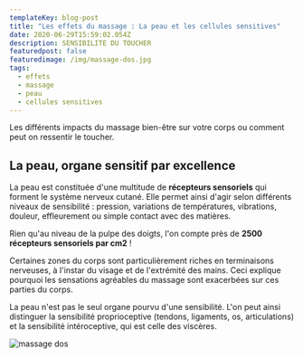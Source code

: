 ```yaml
---
templateKey: blog-post
title: "Les effets du massage : La peau et les cellules sensitives"
date: 2020-06-29T15:59:02.054Z
description: SENSIBILITE DU TOUCHER
featuredpost: false
featuredimage: /img/massage-dos.jpg
tags:
  - effets
  - massage
  - peau
  - cellules sensitives
---
```

Les différents impacts du massage bien-être sur votre corps ou comment peut on ressentir le toucher.

## La peau, organe sensitif par excellence

La peau est constituée d'une multitude de **récepteurs sensoriels** qui forment le système nerveux cutané. Elle permet ainsi d'agir selon différents niveaux de sensibilité : pression, variations de températures, vibrations, douleur, effleurement ou simple contact avec des matières.

Rien qu'au niveau de la pulpe des doigts, l'on compte près de **2500 récepteurs sensoriels par cm2** ! 

Certaines zones du corps sont particulièrement riches en terminaisons nerveuses, à l'instar du visage et de l'extrémité des mains. Ceci explique pourquoi les sensations agréables du massage sont exacerbées sur ces parties du corps.

La peau n'est pas le seul organe pourvu d'une sensibilité. L'on peut ainsi distinguer la sensibilité proprioceptive (tendons, ligaments, os, articulations) et la sensibilité intéroceptive, qui est celle des viscères.

![massage dos](/img/massage-dos.jpg)